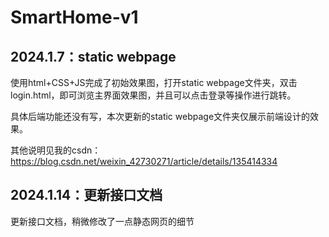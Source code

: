 ﻿# SmartHome-v1

## 2024.1.7：static webpage

使用html+CSS+JS完成了初始效果图，打开static webpage文件夹，双击login.html，即可浏览主界面效果图，并且可以点击登录等操作进行跳转。

具体后端功能还没有写，本次更新的static webpage文件夹仅展示前端设计的效果。

其他说明见我的csdn：https://blog.csdn.net/weixin_42730271/article/details/135414334

## 2024.1.14：更新接口文档

更新接口文档，稍微修改了一点静态网页的细节
